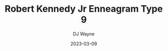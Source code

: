 ---
title: 'Robert Kennedy Jr Enneagram Type 9'
description: 'Why Robert Kennedy Jr appears to be a type 9'
author: 'DJ Wayne'
date: '2023-03-09'
loc: 'https://9takes.com/blog/famous-enneagram-types/Robert-Kennedy-Jr'
lastmod: '2023-03-26'
changefreq: 'monthly'
priority: '0.6'
published: false
enneagram: 9
type: ['politician']
wikipedia:
twitter: 
instagram:
tiktok:
---